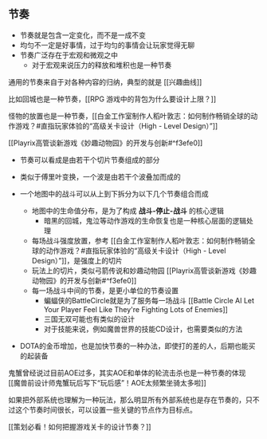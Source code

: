 ## 节奏
- 节奏就是包含一定变化，而不是一成不变
- 均匀不一定是好事情，过于均匀的事情会让玩家觉得无聊
- 节奏广泛存在于宏观和微观之中
	- 对于宏观来说压力的释放和堆积也是一种节奏

通用的节奏来自于对各种内容的归纳，典型的就是 [[兴趣曲线]]

比如回城也是一种节奏，[[RPG 游戏中的背包为什么要设计上限？]]

怪物的放置也是一种节奏，[[白金工作室制作人稻叶敦志：如何制作畅销全球的动作游戏？#直指玩家体验的“高级关卡设计（High - Level Design）”]]

[[Playrix高管谈新游戏《妙趣动物园》的开发与创新#^f3efe0]]

- 节奏可以看成是由若干个切片节奏组成的部分
- 类似于傅里叶变换，一个波是由若干个波叠加而成的
- 一个地图中的战斗可以从上到下拆分为以下几个节奏组合而成
	- 地图中的生命值分布，是为了构成 **战斗-停止-战斗** 的核心逻辑
		- 暗黑的回城，鬼泣等动作游戏的生命恢复也是一种核心层面的逻辑处理
	- 每场战斗强度放置，参考 [[白金工作室制作人稻叶敦志：如何制作畅销全球的动作游戏？#直指玩家体验的“高级关卡设计（High - Level Design）”]]，是强度上的切片
	- 玩法上的切片，类似弓箭传说和妙趣动物园 [[Playrix高管谈新游戏《妙趣动物园》的开发与创新#^f3efe0]]
	- 每一场战斗中间的节奏，是更小单位的节奏设置
		- 蝙蝠侠的BattleCircle就是为了服务每一场战斗 [[Battle Circle AI Let Your Player Feel Like They're Fighting Lots of Enemies]]
		- 三国无双可能也有类似的设计
		- 对于技能来说，例如魔兽世界的技能CD设计，也需要类似的方法

- DOTA的金币增加，也是加快节奏的一种办法，即使打的差的人，后期也能买的起装备

鬼蟹曾经说过目前AOE过多，其实AOE和单体的轮流击杀也是一种节奏的体现
[[魔兽前设计师鬼蟹玩后写下“玩后感”！AOE太频繁坐骑太多啦]]

如果把外部系统也理解为一种玩法，那么明显所有外部系统也是存在节奏的，只不过这个节奏时间很长，可以设置一些关键的节点作为目标点。

[[策划必看！如何把握游戏关卡的设计节奏？]]